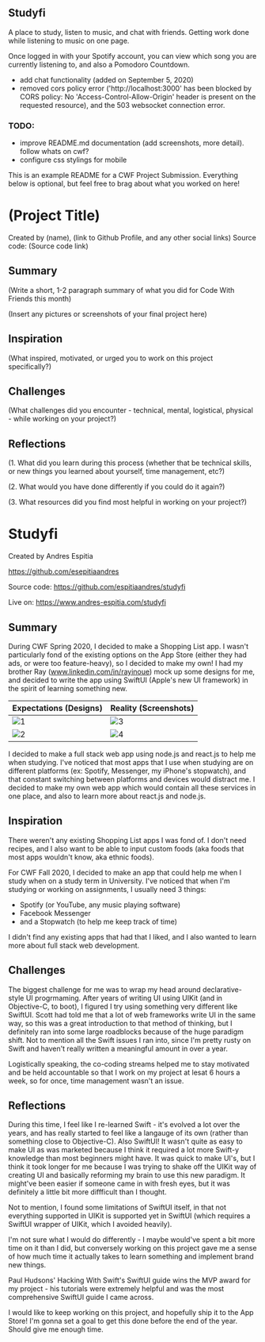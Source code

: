 ## Studyfi

A place to study, listen to music, and chat with friends. Getting work done while listening to music on one page.

Once logged in with your Spotify account, you can view which song you are currently listening to, and also a Pomodoro Countdown.

- add chat functionality (added on September 5, 2020)
- removed cors policy error ('http://localhost:3000' has been blocked by CORS policy: No 'Access-Control-Allow-Origin' header is present on the requested resource), and the 503 websocket connection error.


### TODO:
- improve README.md documentation (add screenshots, more detail). follow whats on cwf?
- configure css stylings for mobile

This is an example README for a CWF Project Submission. Everything below is optional, but feel free to brag about what you worked on here!

# (Project Title)

Created by (name), (link to Github Profile, and any other social links)
Source code: (Source code link)

## Summary

(Write a short, 1-2 paragraph summary of what you did for Code With Friends this month)

(Insert any pictures or screenshots of your final project here)

## Inspiration

(What inspired, motivated, or urged you to work on this project specifically?)

## Challenges

(What challenges did you encounter - technical, mental, logistical, physical - while working on your project?)

## Reflections

(1. What did you learn during this process (whether that be technical skills, or new things you learned about yourself, time management, etc?)

(2. What would you have done differently if you could do it again?)

(3. What resources did you find most helpful in working on your project?)





# Studyfi

Created by Andres Espitia

https://github.com/esepitiaandres

Source code: https://github.com/espitiaandres/studyfi

Live on: https://www.andres-espitia.com/studyfi

## Summary

During CWF Spring 2020, I decided to make a Shopping List app. I wasn't particularly fond of the existing options on the App Store (either they had ads, or were too feature-heavy), so I decided to make my own! I had my brother Ray (www.linkedin.com/in/rayinoue) mock up some designs for me, and decided to write the app using SwiftUI (Apple's new UI framework) in the spirit of learning something new.

| Expectations (Designs)                         | Reality (Screenshots)                 |
| ---------------------------------------------- | ------------------------------------- |
| ![1](png)                                      | ![3](png)                             |
| ![2](png)                                      | ![4](png)                             |






I decided to make a full stack web app using node.js and react.js to help me when studying. I've noticed that most apps that I use when studying are on different platforms (ex: Spotify, Messenger, my iPhone's stopwatch), and that constant switching between platforms and devices would distract me. I decided to make my own web app which would contain all these services in one place, and also to learn more about react.js and node.js.






## Inspiration

There weren't any existing Shopping List apps I was fond of. I don't need recipes, and I also want to be able to input custom foods (aka foods that most apps wouldn't know, aka ethnic foods).






For CWF Fall 2020, I decided to make an app that could help me when I study when on a study term in University. I've noticed that when I'm studying or working on assignments, I usually need 3 things:

- Spotify (or YouTube, any music playing software)
- Facebook Messenger
- and a Stopwatch (to help me keep track of time)

I didn't find any existing apps that had that I liked, and I also wanted to learn more about full stack web development.





## Challenges

The biggest challenge for me was to wrap my head around declarative-style UI progrmaming. After years of writing UI using UIKit (and in Objective-C, to boot), I figured I try using something very different like SwiftUI. Scott had told me that a lot of web frameworks write UI in the same way, so this was a great introduction to that method of thinking, but I definitely ran into some large roadblocks because of the huge paradigm shift. Not to mention all the Swift issues I ran into, since I'm pretty rusty on Swift and haven't really written a meaningful amount in over a year.

Logistically speaking, the co-coding streams helped me to stay motivated and be held accountable so that I work on my project at lesat 6 hours a week, so for once, time management wasn't an issue.

## Reflections

During this time, I feel like I re-learned Swift - it's evolved a lot over the years, and has really started to feel like a langauge of its own (rather than something close to Objective-C). Also SwiftUI! It wasn't quite as easy to make UI as was marketed because I think it required a lot more Swift-y knowledge than most beginners might have. It was quick to make UI's, but I think it took longer for me because I was trying to shake off the UIKit way of creating UI and basically reforming my brain to use this new paradigm. It might've been easier if someone came in with fresh eyes, but it was definitely a little bit more diffficult than I thought.

Not to mention, I found some limitations of SwiftUI itself, in that not everything supported in UIKit is supported yet in SwiftUI (which requires a SwiftUI wrapper of UIKit, which I avoided heavily).

I'm not sure what I would do differently - I maybe would've spent a bit more time on it than I did, but conversely working on this project gave me a sense of how much time it actually takes to learn something and implement brand new things.

Paul Hudsons' Hacking With Swift's SwiftUI guide wins the MVP award for my project - his tutorials were extremely helpful and was the most comprehensive SwiftUI guide I came across.

I would like to keep working on this project, and hopefully ship it to the App Store! I'm gonna set a goal to get this done before the end of the year. Should give me enough time.
